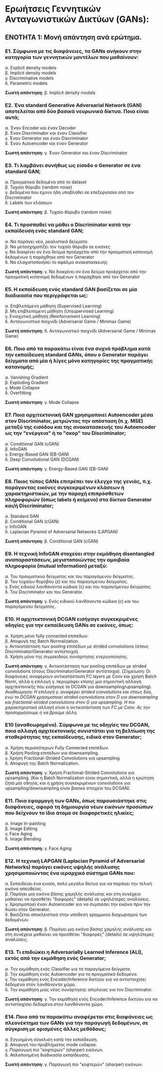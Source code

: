 # Ερωήτσεις Γεννητικών Ανταγωνιστικών Δικτύων (GANs):

## **ΕΝΟΤΗΤΑ 1: Μονή απάντηση ανά ερώτημα.**

### **Ε1.** Σύμφωνα με τις διαφάνειες, τα GANs ανήκουν στην κατηγορία των γεννητικών μοντέλων που μαθαίνουν:
α. Explicit density models   
β. Implicit density models   
γ. Discriminative models   
δ. Parametric models   

**Σωστή απάντηση:** β. Implicit density models

### **Ε2.** Ένα standard Generative Adversarial Network (GAN) αποτελείται από δύο βασικά νευρωνικά δίκτυα. Ποια είναι αυτά;
α. Έναν Encoder και έναν Decoder   
β. Έναν Discriminator και έναν Classifier   
γ. Έναν Generator και έναν Discriminator   
δ. Έναν Autoencoder και έναν Generator   

**Σωστή απάντηση:** γ. Έναν Generator και έναν Discriminator

### **Ε3.** Τι λαμβάνει συνήθως ως είσοδο ο Generator σε ένα standard GAN;
α. Πραγματικά δεδομένα από το dataset   
β. Τυχαίο θόρυβο (random noise)   
γ. Δεδομένα που έχουν ήδη υποβληθεί σε επεξεργασία από τον Discriminator   
δ. Labels των κλάσεων   

**Σωστή απάντηση:** β. Τυχαίο θόρυβο (random noise)

### **Ε4.** Τι προσπαθεί να μάθει ο Discriminator κατά την εκπαίδευση ενός standard GAN;
α. Να παράγει νέα, ρεαλιστικά δείγματα  
β. Να μετασχηματίζει τον τυχαίο θόρυβο σε εικόνες   
γ. Να διακρίνει αν ένα δείγμα προέρχεται από την πραγματική κατανομή δεδομένων ή παράχθηκε από τον Generator   
δ. Να ελαχιστοποιήσει το σφάλμα ανακατασκευής   

**Σωστή απάντηση:** γ. Να διακρίνει αν ένα δείγμα προέρχεται από την πραγματική κατανομή δεδομένων ή παράχθηκε από τον Generator

### **Ε5.** Η εκπαίδευση ενός standard GAN βασίζεται σε μία διαδικασία που περιγράφεται ως:
α. Επιβλεπόμενη μάθηση (Supervised Learning)   
β. Μη επιβλεπόμενη μάθηση (Unsupervised Learning)   
γ. Ενισχυτική μάθηση (Reinforcement Learning)   
δ. Ανταγωνιστικό παιχνίδι (Adversarial Game / Minimax Game)   

**Σωστή απάντηση:** δ. Ανταγωνιστικό παιχνίδι (Adversarial Game / Minimax Game)

### **Ε6.** Ποιο από τα παρακάτω είναι ένα συχνό πρόβλημα κατά την εκπαίδευση standard GANs, όπου ο Generator παράγει δείγματα από μία ή λίγες μόνο κατηγορίες της πραγματικής κατανομής;
α. Vanishing Gradient   
β. Exploding Gradient   
γ. Mode Collapse   
δ. Overfitting   

**Σωστή απάντηση:** γ. Mode Collapse

### **Ε7.** Ποια αρχιτεκτονική GAN χρησιμοποιεί Autoencoder μέσα στον Discriminator, μετρώντας την απόσταση (π.χ. MSE) μεταξύ της εισόδου και της ανακατασκευής του Autoencoder ως την "ενέργεια" ή το "σκορ" του Discriminator;
α. Conditional GAN (cGAN)   
β. InfoGAN   
γ. Energy-Based GAN (EB-GAN)   
δ. Deep Convolutional GAN (DCGAN)   

**Σωστή απάντηση:** γ. Energy-Based GAN (EB-GAN)

### **Ε8.** Ποιος τύπος GANs επιτρέπει τον έλεγχο της γενιάς, π.χ. παράγοντας εικόνες συγκεκριμένων κλάσεων ή χαρακτηριστικών, με την παροχή επιπρόσθετων πληροφοριών (όπως labels ή κείμενο) στα δίκτυα Generator και/ή Discriminator;
α. Standard GAN   
β. Conditional GAN (cGAN)   
γ. InfoGAN   
δ. Laplacian Pyramid of Adversarial Networks (LAPGAN)   

**Σωστή απάντηση:** β. Conditional GAN (cGAN)

### **Ε9.** Η τεχνική InfoGAN στοχεύει στην εκμάθηση disentangled αναπαραστάσεων, μεγιστοποιώντας την αμοιβαία πληροφορία (mutual information) μεταξύ:
α. Του πραγματικού δείγματος και του παραγόμενου δείγματος.   
β. Του τυχαίου θορύβου (z) και του παραγόμενου δείγματος.   
γ. Ενός ειδικού λανθάνοντα κώδικα (c) και του παραγόμενου δείγματος.   
δ. Του Discriminator και του Generator.   

**Σωστή απάντηση:** γ. Ενός ειδικού λανθάνοντα κώδικα (c) και του παραγόμενου δείγματος.

### **Ε10.** Η αρχιτεκτονική DCGAN εισήγαγε συγκεκριμένες οδηγίες για την εκπαίδευση GANs σε εικόνες, όπως:
α. Χρήση μόνο fully connected επιπέδων.   
β. Αποφυγή της Batch Normalization.   
γ. Αντικατάσταση των pooling επιπέδων με strided convolutions (στους Discriminator/Generator αντίστοιχα).   
δ. Χρήση μόνο της σιγμοειδούς συνάρτησης ενεργοποίησης.   

**Σωστή απάντηση:** γ. Αντικατάσταση των pooling επιπέδων με strided convolutions (στους Discriminator/Generator αντίστοιχα). (Σημείωση: Οι διαφάνειες αναφέρουν αντικατάσταση FC layers με Conv και χρήση Batch Norm, αλλά η επιλογή γ. περιγράφει επίσης μια σημαντική αλλαγή αρχιτεκτονικής που εισήγαγε το DCGAN για downsampling/upsampling). *Αναθεώρηση: Η επιλογή γ. αναφέρει strided convolutions και στους δύο, ενώ το DCGAN χρησιμοποιεί strided convolutions στον D για downsampling και fractional-strided convolutions στον G για upsampling. Η πιο χαρακτηριστική αλλαγή είναι η αντικατάσταση των FC με Conv. Ας την προσαρμόσουμε ή να βρούμε άλλη.*

### **Ε10 (αναθεωρημένο).** Σύμφωνα με τις οδηγίες του DCGAN, ποια αλλαγή αρχιτεκτονικής συνιστάται για τη βελτίωση της σταθερότητας της εκπαίδευσης, ειδικά στον Generator;
α. Χρήση περισσότερων Fully Connected επιπέδων.   
β. Χρήση Pooling επιπέδων για downsampling.   
γ. Χρήση Fractional-Strided Convolutions για upsampling.   
δ. Αποφυγή της Batch Normalization.   

**Σωστή απάντηση:** γ. Χρήση Fractional-Strided Convolutions για upsampling. (Και η Batch Normalization είναι σημαντική, αλλά η ερώτηση ζητά *μία* οδηγία, και η χρήση συγκεκριμένων convolutions για upsampling/downsampling είναι βασικό στοιχείο του DCGAN).

### **Ε11.** Ποια εφαρμογή των GANs, όπως παρουσιάστηκε στις διαφάνειες, αφορά τη δημιουργία νέων εικόνων προσώπων που δείχνουν το ίδιο άτομο σε διαφορετικές ηλικίες;
α. Image In-painting   
β. Image Editing   
γ. Face Aging   
δ. Image Blending   

**Σωστή απάντηση:** γ. Face Aging

### **Ε12.** Η τεχνική LAPGAN (Laplacian Pyramid of Adversarial Networks) παράγει εικόνες υψηλής ανάλυσης χρησιμοποιώντας ένα ιεραρχικό σύστημα GANs που:
α. Εκπαιδεύει ένα ενιαίο, πολύ μεγάλο δίκτυο για να παράγει την τελική εικόνα απευθείας.   
β. Παράγει μια εικόνα βάσης χαμηλής ανάλυσης και στη συνέχεια μαθαίνει να προσθέτει "διαφορές" (details) σε υψηλότερες αναλύσεις.   
γ. Χρησιμοποιεί έναν Autoencoder για να συμπιέσει την εικόνα πριν την δώσει στον Generator.   
δ. Βασίζεται αποκλειστικά στην υπόθεση γραμμικού διαχωρισμού των δεδομένων.   

**Σωστή απάντηση:** β. Παράγει μια εικόνα βάσης χαμηλής ανάλυσης και στη συνέχεια μαθαίνει να προσθέτει "διαφορές" (details) σε υψηλότερες αναλύσεις.

### **Ε13.** Τι επιδιώκει η Adversarially Learned Inference (ALI), εκτός από την εκμάθηση ενός Generator;
α. Την εκμάθηση ενός Classifier για τα παραγόμενα δείγματα.   
β. Την εκμάθηση ενός Autoencoder για τα πραγματικά δεδομένα.   
γ. Την εκμάθηση ενός Encoder/Inference δικτύου για να αντιστοιχίσει δεδομένα στον λανθάνοντα χώρο.   
δ. Την εκμάθηση μιας νέας συνάρτησης απώλειας για τον Discriminator.   

**Σωστή απάντηση:** γ. Την εκμάθηση ενός Encoder/Inference δικτύου για να αντιστοιχίσει δεδομένα στον λανθάνοντα χώρο.

### **Ε14.** Ποιο από τα παρακάτω αναφέρεται στις διαφάνειες ως πλεονέκτημα των GANs για την παραγωγή δεδομένων, σε σύγκριση με ορισμένες άλλες μεθόδους;
α. Εγγυημένη σύγκλιση κατά την εκπαίδευση.   
β. Αποφυγή του προβλήματος mode collapse.   
γ. Παραγωγή πιο "κοφτερών" (sharper) εικόνων.   
δ. Απλοποιημένη διαδικασία εκπαίδευσης.   

**Σωστή απάντηση:** γ. Παραγωγή πιο "κοφτερών" (sharper) εικόνων.
